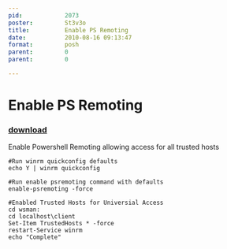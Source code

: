 ```yaml
---
pid:            2073
poster:         St3v3o
title:          Enable PS Remoting
date:           2010-08-16 09:13:47
format:         posh
parent:         0
parent:         0

---
```


# Enable PS Remoting

### [download](2073.ps1)

Enable Powershell Remoting allowing access for all trusted hosts

```posh
#Run winrm quickconfig defaults
echo Y | winrm quickconfig

#Run enable psremoting command with defaults
enable-psremoting -force

#Enabled Trusted Hosts for Universial Access
cd wsman:
cd localhost\client
Set-Item TrustedHosts * -force
restart-Service winrm
echo "Complete"
```

